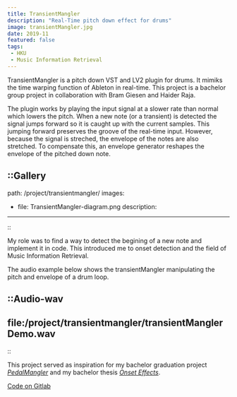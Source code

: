 ```yaml
---
title: TransientMangler
description: "Real-Time pitch down effect for drums"
image: transientMangler.jpg
date: 2019-11
featured: false
tags:
 - HKU
 - Music Information Retrieval
---
```


TransientMangler is a pitch down VST and LV2 plugin for drums. It mimiks the time warping function of Ableton in real-time. This project is a bachelor group project in collaboration with Bram Giesen and Haider Raja.

The plugin works by playing the input signal at a slower rate than normal which lowers the pitch. When a new note (or a transient) is detected the signal jumps forward so it is caught up with the current samples. This jumping forward preserves the groove of the real-time input. However, because the signal is streched, the envelope of the notes are also stretched. To compensate this, an envelope generator reshapes the envelope of the pitched down note.

::Gallery
---
path: /project/transientmangler/
images:
- file: TransientMangler-diagram.png
  description: 
---
::

My role was to find a way to detect the begining of a new note and implement it in code. This introduced me to onset detection and the field of Music Information Retrieval.

The audio example below shows the transientMangler manipulating the pitch and envelope of a drum loop.

::Audio-wav
---
file:/project/transientmangler/transientManglerDemo.wav
---
::

This project served as inspiration for my bachelor graduation project [_PedalMangler_](/portfolio/pedalmangler/) and my bachelor thesis [_Onset Effects_](/portfolio/onset_augmented_effects/).

[Code on Gitlab](https://gitlab.com/csd-netwerk/dpf-plugins/transientmangler-dpf)
